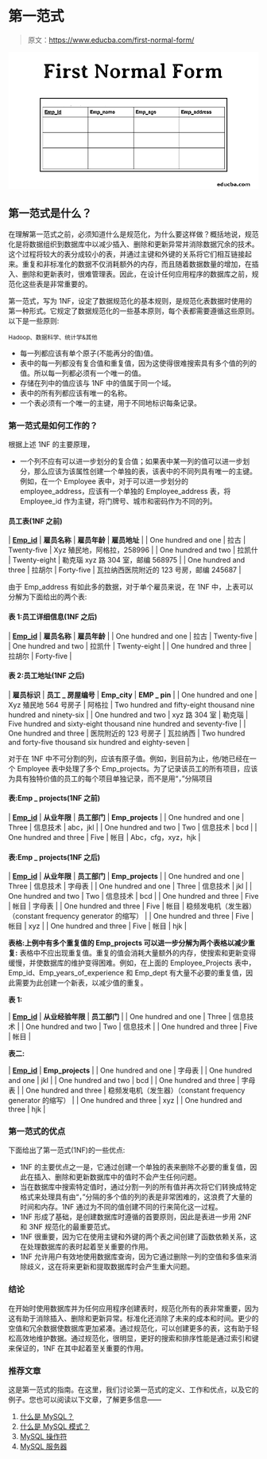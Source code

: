 # 第一范式

> 原文：<https://www.educba.com/first-normal-form/>

![First​ Normal Form](img/372cdf4260ebe3b46e8a58a4e29c9b84.png)



## 第一范式是什么？

在理解第一范式之前，必须知道什么是规范化，为什么要这样做？概括地说，规范化是将数据组织到数据库中以减少插入、删除和更新异常并消除数据冗余的技术。这个过程将较大的表分成较小的表，并通过主键和外键的关系将它们相互链接起来。重复和非标准化的数据不仅消耗额外的内存，而且随着数据数量的增加，在插入、删除和更新表时，很难管理表。因此，在设计任何应用程序的数据库之前，规范化这些表是非常重要的。

第一范式，写为 1NF，设定了数据规范化的基本规则，是规范化表数据时使用的第一种形式。它规定了数据规范化的一些基本原则，每个表都需要遵循这些原则。以下是一些原则:

<small>Hadoop、数据科学、统计学&其他</small>

*   每一列都应该有单个原子(不能再分的值)值。
*   表中的每一列都没有复合值和重复值，因为这使得很难搜索具有多个值的列的值。所以每一列都必须有一个唯一的值。
*   存储在列中的值应该与 1NF 中的值属于同一个域。
*   表中的所有列都应该有唯一的名称。
*   一个表必须有一个唯一的主键，用于不同地标识每条记录。

### 第一范式是如何工作的？

根据上述 1NF 的主要原理，

*   一个列不应有可以进一步划分的复合值；如果表中某一列的值可以进一步划分，那么应该为该属性创建一个单独的表，该表中的不同列具有唯一的主键。例如，在一个 Employee 表中，对于可以进一步划分的 employee_address，应该有一个单独的 Employee_address 表，将 Employee_id 作为主键，将门牌号、城市和密码作为不同的列。

#### 员工表(1NF 之前)

| **<u>Emp_id</u>** | **雇员名称** | **雇员年龄** | **雇员地址** |
| One hundred and one | 拉古 | Twenty-five | Xyz 殖民地，阿格拉，258996 |
| One hundred and two | 拉凯什 | Twenty-eight | 勒克瑙 xyz 路 304 室，邮编 568975 |
| One hundred and three | 拉胡尔 | Forty-five | 瓦拉纳西医院附近的 123 号房，邮编 245687 |

由于 Emp_address 有如此多的数据，对于单个雇员来说，在 1NF 中，上表可以分解为下面给出的两个表:

#### 表 1:员工详细信息(1NF 之后)

| **<u>Emp_id</u>** | **雇员名称** | **雇员年龄** |
| One hundred and one | 拉古 | Twenty-five |
| One hundred and two | 拉凯什 | Twenty-eight |
| One hundred and three | 拉胡尔 | Forty-five |

#### 表 2:员工地址(1NF 之后)

| **雇员标识** | **员工 _ 房屋编号** | **Emp_city** | **EMP _ pin** |
| One hundred and one | Xyz 殖民地 564 号房子 | 阿格拉 | Two hundred and fifty-eight thousand nine hundred and ninety-six |
| One hundred and two | xyz 路 304 室 | 勒克瑙 | Five hundred and sixty-eight thousand nine hundred and seventy-five |
| One hundred and three | 医院附近的 123 号房子 | 瓦拉纳西 | Two hundred and forty-five thousand six hundred and eighty-seven |

对于在 1NF 中不可分割的列，应该有原子值。例如，到目前为止，他/她已经在一个 Employee 表中处理了多个 Emp_projects。为了记录该员工的所有项目，应该为具有独特价值的员工的每个项目单独记录，而不是用“，”分隔项目

#### 表:Emp _ projects(1NF 之前)

| **<u>Emp_id</u>** | **从业年限** | **员工部门** | **Emp_projects** |
| One hundred and one | Three | 信息技术 | abc，jkl |
| One hundred and two | Two | 信息技术 | bcd |
| One hundred and three | Five | 帐目 | Abc，cfg，xyz，hjk |

#### 表:Emp _ projects(1NF 之后)

| **<u>Emp_id</u>** | **从业年限** | **员工部门** | **Emp_projects** |
| One hundred and one | Three | 信息技术 | 字母表 |
| One hundred and one | Three | 信息技术 | jkl |
| One hundred and two | Two | 信息技术 | bcd |
| One hundred and three | Five | 帐目 | 字母表 |
| One hundred and three | Five | 帐目 | 稳频发电机（发生器）（constant frequency generator 的缩写） |
| One hundred and three | Five | 帐目 | xyz |
| One hundred and three | Five | 帐目 | hjk |

**表格:上例中有多个重复值的 Emp_projects 可以进一步分解为两个表格以减少重复:** 表格中不应出现重复值。重复的值会消耗大量额外的内存，使搜索和更新变得缓慢，并使数据库的维护变得困难。例如，在上面的 Employee_Projects 表中，Emp_id、Emp_years_of_experience 和 Emp_dept 有大量不必要的重复值，因此需要为此创建一个新表，以减少值的重复。

**表 1:**

| **<u>Emp_id</u>** | **从业经验年限** | **员工部门** |
| One hundred and one | Three | 信息技术 |
| One hundred and two | Two | 信息技术 |
| One hundred and three | Five | 帐目 |

**表二:**

| **<u>Emp_id</u>** | **Emp_projects** |
| One hundred and one | 字母表 |
| One hundred and one | jkl |
| One hundred and two | bcd |
| One hundred and three | 字母表 |
| One hundred and three | 稳频发电机（发生器）（constant frequency generator 的缩写） |
| One hundred and three | xyz |
| One hundred and three | hjk |

### 第一范式的优点

下面给出了第一范式(1NF)的一些优点:

*   1NF 的主要优点之一是，它通过创建一个单独的表来删除不必要的重复值，因此在插入、删除和更新数据库中的值时不会产生任何问题。
*   当在数据库中搜索特定值时，通过分割一列的所有值并再次将它们转换成特定格式来处理具有由“，”分隔的多个值的列的表是非常困难的，这浪费了大量的时间和内存。1NF 通过为不同的值创建不同的行来简化这一过程。
*   1NF 形成了基础，是创建数据库时遵循的首要原则，因此是表进一步用 2NF 和 3NF 规范化的最重要范式。
*   1NF 很重要，因为它在使用主键和外键的两个表之间创建了函数依赖关系，这在处理数据库的表时起着至关重要的作用。
*   1NF 允许用户有效地使用数据库查询，因为它通过删除一列的空值和多值来消除歧义，这在将来更新和提取数据库时会产生重大问题。

### 结论

在开始时使用数据库并为任何应用程序创建表时，规范化所有的表非常重要，因为这有助于消除插入、删除和更新异常。标准化还消除了未来的成本和时间。更少的空值和冗余数据使数据库更加紧凑。通过规范化，可以创建更多的表，这有助于轻松高效地维护数据。通过规范化，很明显，更好的搜索和排序性能是通过索引和键来保证的，1NF 在其中起着至关重要的作用。

### 推荐文章

这是第一范式的指南。在这里，我们讨论第一范式的定义、工作和优点，以及它的例子。您也可以阅读以下文章，了解更多信息——

1.  [什么是 MySQL？](https://www.educba.com/what-is-mysql/)
2.  [什么是 MySQL 模式？](https://www.educba.com/what-is-a-mysql-schema/)
3.  [MySQL 操作符](https://www.educba.com/mysql-operators/)
4.  [MySQL 服务器](https://www.educba.com/mysql-server/)





